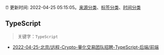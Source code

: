 :alarm_clock: 更新时间: 2022-04-25 05:15:05。[来源分类](../README.md)、[标签分类](../TAGS.md)、[时间分类](../TIMELINE.md)

## TypeScript


> 关键字：`TypeScript`



- [2022-04-25-北京/远程-Crypto-量化交易团队招聘-TypeScript-后端/前端](https://www.v2ex.com/t/849111) 